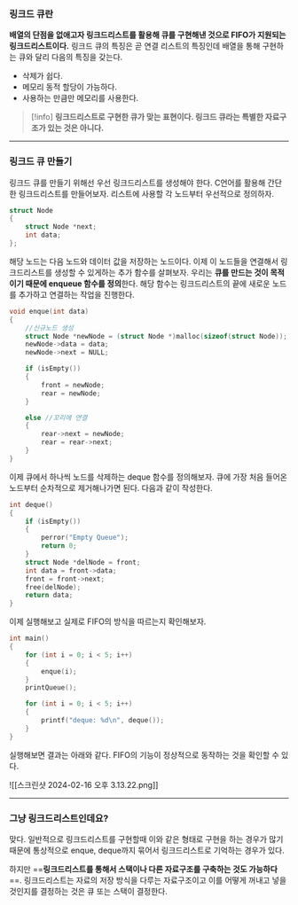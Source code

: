 ### 링크드 큐란

**배열의 단점을 없애고자 링크드리스트를 활용해 큐를 구현해낸 것으로 FIFO가 지원되는 링크드리스트이다.** 링크드 큐의 특징은 곧 연결 리스트의 특징인데 배열을 통해 구현하는 큐와 달리 다음의 특징을 갖는다.

* 삭제가 쉽다.
* 메모리 동적 할당이 가능하다.
* 사용하는 만큼만 메모리를 사용한다. 

>[!info]
> **링크드리스트로 구현한 큐가 맞는 표현이다. 링크드 큐라는 특별한 자료구조가 있는 것은 아니다.**

___
### 링크드 큐 만들기

링크드 큐를 만들기 위해선 우선 링크드리스트를 생성해야 한다. C언어를 활용해 간단한 링크드리스트를 만들어보자. 리스트에 사용할 각 노드부터 우선적으로 정의하자.

```c
struct Node
{
    struct Node *next;
    int data;
};
```

해당 노드는 다음 노드와 데이터 값을 저장하는 노드이다. 이제 이 노드들을 연결해서 링크드리스트를 생성할 수 있게하는 추가 함수를 살펴보자. 
우리는 **큐를 만드는 것이 목적이기 때문에 enqueue 함수를 정의**한다. 해당 함수는 링크드리스트의 끝에 새로운 노드를 추가하고 연결하는 작업을 진행한다.

```c
void enque(int data)
{
	//신규노드 생성
    struct Node *newNode = (struct Node *)malloc(sizeof(struct Node));
    newNode->data = data;
    newNode->next = NULL;

    if (isEmpty())
    {
        front = newNode;
        rear = newNode;
    }

    else //꼬리에 연결
    {
        rear->next = newNode;
        rear = rear->next;
    }
}
```

이제 큐에서 하나씩 노드를 삭제하는 deque 함수를 정의해보자. 큐에 가장 처음 들어온 노드부터 순차적으로 제거해나가면 된다. 다음과 같이 작성한다.

```c
int deque()
{
    if (isEmpty())
    {
        perror("Empty Queue");
        return 0;
    }
    struct Node *delNode = front;
    int data = front->data;
    front = front->next;
    free(delNode);
    return data;
}
```

이제 실행해보고 실제로 FIFO의 방식을 따르는지 확인해보자.
```c
int main()
{
    for (int i = 0; i < 5; i++)
    {
        enque(i);
    }
    printQueue();

    for (int i = 0; i < 5; i++)
    {
        printf("deque: %d\n", deque());
    }
}
```

실행해보면 결과는 아래와 같다. FIFO의 기능이 정상적으로 동작하는 것을 확인할 수 있다.

![[스크린샷 2024-02-16 오후 3.13.22.png]]
___
### 그냥 링크드리스트인데요?

맞다. 일반적으로 링크드리스트를 구현할때 이와 같은 형태로 구현을 하는 경우가 많기 때문에 통상적으로 enque, deque까지 묶어서 링크드리스트로 기억하는 경우가 있다.

하지만 ==**링크드리스트를 통해서 스택이나 다른 자료구조를 구축하는 것도 가능하다**==. 링크드리스트는 자료의 저장 방식을 다루는 자료구조이고 이를 어떻게 꺼내고 넣을 것인지를 결정하는 것은 큐 또는 스택이 결정한다. 



